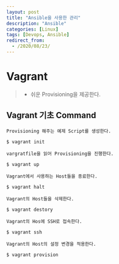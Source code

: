 ```yaml
---
layout: post
title: "Ansible을 사용한 관리"
description: "Ansible"
categories: [Linux]
tags: [Devops, Ansible]
redirect_from:
  - /2020/08/23/
---
```


# Vagrant
> - 쉬운 Provisioning을 제공한다.

## Vagrant 기초 Command


` Provisioning 해주는 예제 Script를 생성한다. `

>
~~~
$ vagrant init
~~~

` vargratfile을 읽어 Provisioning을 진행한다. `

>
~~~
$ vagrant up
~~~

` Vagrant에서 사용하는 Host들을 종료한다. `

>
~~~
$ vagrant halt
~~~

` Vagrant의 Host들을 삭제한다. `

>
~~~
$ vagrant destory
~~~

` Vagrant의 Hos에 SSH로 접속한다. `

>
~~~
$ vagrant ssh
~~~

` Vagrant의 Host의 설정 변경을 적용한다. `

>
~~~
$ vagrant provision
~~~